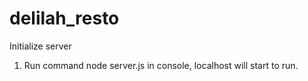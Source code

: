 # delilah_resto

Initialize server 

1. Run command node server.js in console, localhost will start to run.